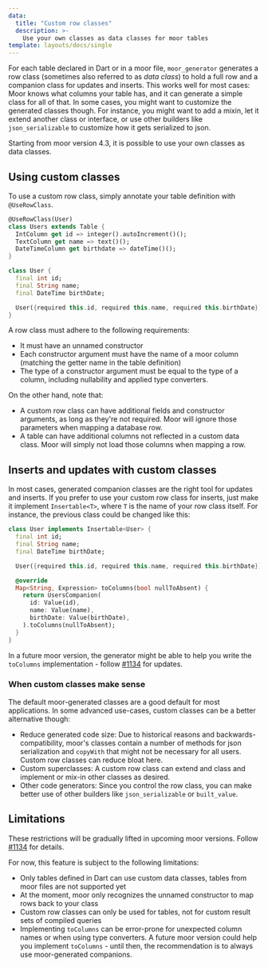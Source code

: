 ```yaml
---
data:
  title: "Custom row classes"
  description: >-
    Use your own classes as data classes for moor tables
template: layouts/docs/single
---
```


For each table declared in Dart or in a moor file, `moor_generator` generates a row class (sometimes also referred to as _data class_)
to hold a full row and a companion class for updates and inserts.
This works well for most cases: Moor knows  what columns your table has, and it can generate a simple class for all of that.
In some cases, you might want to customize the generated classes though.
For instance, you might want to add a mixin, let it extend another class or interface, or use other builders like
`json_serializable` to customize how it gets serialized to json.

Starting from moor version 4.3, it is possible to use your own classes as data classes.

## Using custom classes

To use a custom row class, simply annotate your table definition with `@UseRowClass`.

```dart
@UseRowClass(User)
class Users extends Table {
  IntColumn get id => integer().autoIncrement()();
  TextColumn get name => text()();
  DateTimeColumn get birthdate => dateTime()();
}

class User {
  final int id;
  final String name;
  final DateTime birthDate;

  User({required this.id, required this.name, required this.birthDate});
}
```

A row class must adhere to the following requirements:

- It must have an unnamed constructor
- Each constructor argument must have the name of a moor column
  (matching the getter name in the table definition)
- The type of a constructor argument must be equal to the type of a column,
  including nullability and applied type converters.

On the other hand, note that:

- A custom row class can have additional fields and constructor arguments, as
  long as they're not required. Moor will ignore those parameters when mapping
  a database row.
- A table can have additional columns not reflected in a custom data class.
  Moor will simply not load those columns when mapping a row.

## Inserts and updates with custom classes

In most cases, generated companion classes are the right tool for updates and inserts.
If you prefer to use your custom row class for inserts, just make it implement `Insertable<T>`, where
`T` is the name of your row class itself.
For instance, the previous class could be changed like this:

```dart
class User implements Insertable<User> {
  final int id;
  final String name;
  final DateTime birthDate;

  User({required this.id, required this.name, required this.birthDate});

  @override
  Map<String, Expression> toColumns(bool nullToAbsent) {
    return UsersCompanion(
      id: Value(id),
      name: Value(name),
      birthDate: Value(birthDate),
    ).toColumns(nullToAbsent);
  }
}
```

In a future moor version, the generator might be able to help you write the `toColumns` implementation -
follow [#1134](https://github.com/simolus3/moor/issues/1134) for updates.

### When custom classes make sense

The default moor-generated classes are a good default for most applications.
In some advanced use-cases, custom classes can be a better alternative though:

- Reduce generated code size: Due to historical reasons and backwards-compatibility, moor's classes
  contain a number of methods for json serialization and `copyWith` that might not be necessary
  for all users.
  Custom row classes can reduce bloat here.
- Custom superclasses: A custom row class can extend and class and implement or mix-in other classes
  as desired.
- Other code generators: Since you control the row class, you can make better use of other builders like
  `json_serializable` or `built_value`.

## Limitations

These restrictions will be gradually lifted in upcoming moor versions. Follow [#1134](https://github.com/simolus3/moor/issues/1134) for details.

For now, this feature is subject to the following limitations:

- Only tables defined in Dart can use custom data classes, tables from moor files are not supported yet
- At the moment, moor only recognizes the unnamed constructor to map rows back to your class
- Custom row classes can only be used for tables, not for custom result sets of compiled queries
- Implementing `toColumns` can be error-prone for unexpected column names or when using type converters.
  A future moor version could help you implement `toColumns` - until then, the recommendation is to always
  use moor-generated companions.
